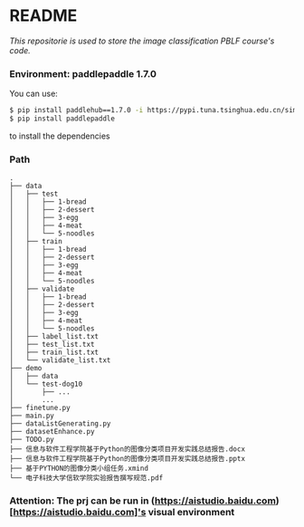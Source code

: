 # README

*This repositorie is used to store the image classification PBLF course's code.*

### Environment: paddlepaddle 1.7.0

You can use:

```bash
$ pip install paddlehub==1.7.0 -i https://pypi.tuna.tsinghua.edu.cn/simple
$ pip install paddlepaddle
```

to install the dependencies

### Path

```
.
├── data
│   ├── test
│   │   ├── 1-bread
│   │   ├── 2-dessert
│   │   ├── 3-egg
│   │   ├── 4-meat
│   │   └── 5-noodles
│   ├── train
│   │   ├── 1-bread
│   │   ├── 2-dessert
│   │   ├── 3-egg
│   │   ├── 4-meat
│   │   └── 5-noodles
│   ├── validate
│   │   ├── 1-bread
│   │   ├── 2-dessert
│   │   ├── 3-egg
│   │   ├── 4-meat
│   │   └── 5-noodles
│   ├── label_list.txt
│   ├── test_list.txt
│   ├── train_list.txt
│   └── validate_list.txt
├── demo
│   ├── data
│   └── test-dog10
│       ├── ...
│       ...
├── finetune.py
├── main.py
├── dataListGenerating.py
├── datasetEnhance.py
├── TODO.py
├── 信息与软件工程学院基于Python的图像分类项目开发实践总结报告.docx
├── 信息与软件工程学院基于Python的图像分类项目开发实践总结报告.pptx
├── 基于PYTHON的图像分类小组任务.xmind
└── 电子科技大学信软学院实验报告撰写规范.pdf
```

### Attention: The prj can be run in (https://aistudio.baidu.com)[https://aistudio.baidu.com]'s visual environment
